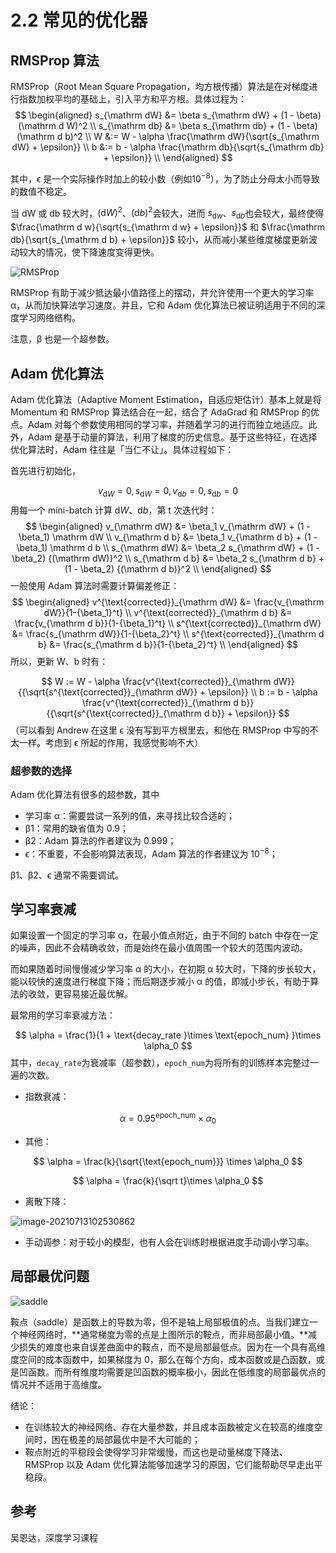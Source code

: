 # 2.2 常见的优化器

## RMSProp 算法

RMSProp（Root Mean Square Propagation，均方根传播）算法是在对梯度进行指数加权平均的基础上，引入平方和平方根。具体过程为：
$$
\begin{aligned}
s_{\mathrm dW} &= \beta s_{\mathrm dW} + (1 - \beta)(\mathrm d W)^2 \\
s_{\mathrm db} &= \beta s_{\mathrm db} + (1 - \beta)(\mathrm d b)^2 \\ 
W &:= W - \alpha \frac{\mathrm dW}{\sqrt{s_{\mathrm dW} + \epsilon}} \\
b &:= b - \alpha \frac{\mathrm db}{\sqrt{s_{\mathrm db} + \epsilon}} \\
\end{aligned}
$$


其中，ϵ 是一个实际操作时加上的较小数（例如$10^{-8}$），为了防止分母太小而导致的数值不稳定。

当 dW 或 db 较大时，$(\mathrm dW)^2$、$(\mathrm db)^2$会较大，进而 $s_{\mathrm d w}$、$s_{\mathrm d b}$也会较大，最终使得 $\frac{\mathrm d w}{\sqrt{s_{\mathrm d w} + \epsilon}}$ 和 $\frac{\mathrm db}{\sqrt{s_{\mathrm d b} + \epsilon}}$ 较小，从而减小某些维度梯度更新波动较大的情况，使下降速度变得更快。

![RMSProp](https://raw.githubusercontent.com/bighuang624/Andrew-Ng-Deep-Learning-notes/master/docs/Improving_Deep_Neural_Networks/RMSProp.png)

RMSProp 有助于减少抵达最小值路径上的摆动，并允许使用一个更大的学习率 α，从而加快算法学习速度。并且，它和 Adam 优化算法已被证明适用于不同的深度学习网络结构。

注意，β 也是一个超参数。

## Adam 优化算法

Adam 优化算法（Adaptive Moment Estimation，自适应矩估计）基本上就是将 Momentum 和 RMSProp 算法结合在一起，结合了 AdaGrad 和 RMSProp 的优点。Adam 对每个参数使用相同的学习率，并随着学习的进行而独立地适应。此外，Adam 是基于动量的算法，利用了梯度的历史信息。基于这些特征，在选择优化算法时，Adam 往往是「当仁不让」。具体过程如下：

首先进行初始化，

$$
v_{\mathrm dW} = 0, s_{\mathrm dW} = 0, v_{\mathrm d b} = 0, s_{\mathrm d b} = 0
$$
用每一个 mini-batch 计算 $\mathrm dW$、$\mathrm d b$，第 t 次迭代时：
$$
\begin{aligned}
v_{\mathrm dW} &= \beta_1 v_{\mathrm dW} + (1 - \beta_1) \mathrm dW \\ 
v_{\mathrm d b} &= \beta_1 v_{\mathrm d b} + (1 - \beta_1) \mathrm d b \\ 
s_{\mathrm dW} &= \beta_2 s_{\mathrm dW} + (1 - \beta_2) {(\mathrm dW)}^2 \\ 
s_{\mathrm d b} &= \beta_2 s_{\mathrm d b} + (1 - \beta_2) {(\mathrm d b)}^2 \\
\end{aligned}
$$
一般使用 Adam 算法时需要计算偏差修正：
$$
\begin{aligned}
v^{\text{corrected}}_{\mathrm dW} &= \frac{v_{\mathrm dW}}{1-{\beta_1}^t} \\
v^{\text{corrected}}_{\mathrm d b} &= \frac{v_{\mathrm d b}}{1-{\beta_1}^t} \\
s^{\text{corrected}}_{\mathrm dW} &= \frac{s_{\mathrm dW}}{1-{\beta_2}^t} \\
s^{\text{corrected}}_{\mathrm d b} &= \frac{s_{\mathrm d b}}{1-{\beta_2}^t} \\
\end{aligned}
$$
所以，更新 W、b 时有：

$$
W := W - \alpha \frac{v^{\text{corrected}}_{\mathrm dW}}{{\sqrt{s^{\text{corrected}}_{\mathrm dW}} + \epsilon}}
\\
b := b - \alpha \frac{v^{\text{corrected}}_{\mathrm d b}}{{\sqrt{s^{\text{corrected}}_{\mathrm d b}} + \epsilon}}
$$
（可以看到 Andrew 在这里 ϵ 没有写到平方根里去，和他在 RMSProp 中写的不太一样。考虑到 ϵ 所起的作用，我感觉影响不大）

### 超参数的选择

Adam 优化算法有很多的超参数，其中

* 学习率 α：需要尝试一系列的值，来寻找比较合适的；
* β1：常用的缺省值为 0.9；
* β2：Adam 算法的作者建议为 0.999；
* ϵ：不重要，不会影响算法表现，Adam 算法的作者建议为 $10^{-8}$；

β1、β2、ϵ 通常不需要调试。

## 学习率衰减

如果设置一个固定的学习率 α，在最小值点附近，由于不同的 batch 中存在一定的噪声，因此不会精确收敛，而是始终在最小值周围一个较大的范围内波动。

而如果随着时间慢慢减少学习率 α 的大小，在初期 α 较大时，下降的步长较大，能以较快的速度进行梯度下降；而后期逐步减小 α 的值，即减小步长，有助于算法的收敛，更容易接近最优解。

最常用的学习率衰减方法：

$$
\alpha = \frac{1}{1 + \text{decay_rate }\times \text{epoch_num} }\times \alpha_0
$$
其中，`decay_rate`为衰减率（超参数），`epoch_num`为将所有的训练样本完整过一遍的次数。

* 指数衰减：

$$
\alpha = 0.95^{\text{epoch_num}} \times \alpha_0
$$

* 其他：

$$
\alpha = \frac{k}{\sqrt{\text{epoch_num}}} \times \alpha_0
$$

$$
\alpha = \frac{k}{\sqrt t}\times \alpha_0
$$



* 离散下降：

![image-20210713102530862](https://gitee.com/xrandx/blog-figurebed/raw/master/img/20210713102530.png)

* 手动调参：对于较小的模型，也有人会在训练时根据进度手动调小学习率。

## 局部最优问题

![saddle](https://gitee.com/xrandx/blog-figurebed/raw/master/img/20210713103016.png)

鞍点（saddle）是函数上的导数为零，但不是轴上局部极值的点。当我们建立一个神经网络时，**通常梯度为零的点是上图所示的鞍点，而非局部最小值。**减少损失的难度也来自误差曲面中的鞍点，而不是局部最低点。因为在一个具有高维度空间的成本函数中，如果梯度为 0，那么在每个方向，成本函数或是凸函数，或是凹函数。而所有维度均需要是凹函数的概率极小，因此在低维度的局部最优点的情况并不适用于高维度。

结论：

* 在训练较大的神经网络、存在大量参数，并且成本函数被定义在较高的维度空间时，困在极差的局部最优中是不大可能的；
* 鞍点附近的平稳段会使得学习非常缓慢，而这也是动量梯度下降法、RMSProp 以及 Adam 优化算法能够加速学习的原因，它们能帮助尽早走出平稳段。

## 参考

吴恩达，深度学习课程
